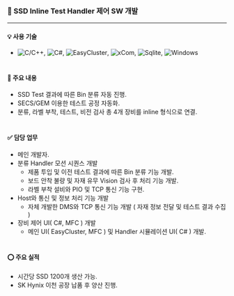 ### 🔹 SSD Inline Test Handler 제어 SW 개발
---
#### 💡 사용 기술
* ![C/C++](https://img.shields.io/badge/C++-brown.svg?style=flat&logo=cplusplus&logoColor=white),
  ![C#](https://img.shields.io/badge/CSharp-brown.svg?style=flat&logo=csharp&logoColor=white),
  ![EasyCluster](https://img.shields.io/badge/EasyCluster-darkgreen.svg?style=flat&logo=code&logoColor=white),
  ![xCom](https://img.shields.io/badge/xCom-darkgreen.svg?style=flat&logo=xcom&logoColor=white),
  ![Sqlite](https://img.shields.io/badge/Sqlite-blue.svg?style=flat&logo=sqlite&logoColor=white),
  ![Windows](https://img.shields.io/badge/Windows-orange.svg?style=flat&logo=windows&logoColor=white)
#

#### 📌 주요 내용
* SSD Test 결과에 따른 Bin 분류 자동 진행.
* SECS/GEM 이용한 테스트 공정 자동화.
* 분류, 라벨 부착, 테스트, 비전 검사 총 4개 장비를 inline 형식으로 연결.
#

#### ✅ 담당 업무
* 메인 개발자.
* 분류 Handler 모션 시퀀스 개발
  * 제품 투입 및 이전 테스트 결과에 따른 Bin 분류 기능 개발.
  * 보드 안착 불량 및 자재 유무 Vision 검사 후 처리 기능 개발.
  * 라벨 부착 설비와 PIO 및 TCP 통신 기능 구현.
* Host와 통신 및 정보 처리 기능 개발
  * 자체 개발한 DMS와 TCP 통신 기능 개발 ( 자재 정보 전달 및 테스트 결과 수집 ) 
* 장비 제어 UI( C#, MFC ) 개발
  * 메인 UI( EasyCluster, MFC ) 및 Handler 시뮬레이션 UI( C# ) 개발.  
#

#### ⭕️ 주요 실적
* 시간당 SSD 1200개 생산 가능.
* SK Hynix 이천 공장 납품 후 양산 진행.
#
